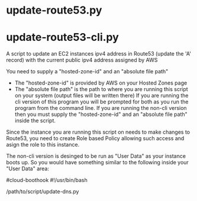 # update-route53.py
# update-route53-cli.py

A script to update an EC2 instances ipv4 address in Route53 (update the 'A' record) with the current public ipv4 address assigned by AWS

You need to supply a "hosted-zone-id" and an "absolute file path"
  - The "hosted-zone-id" is provided by AWS on your Hosted Zones page
  - The "absolute file path" is the path to where you are running this script on your system (output files will be written there)
If you are running the cli version of this program you will be prompted for both as you run the program from the command line.
If you are running the non-cli version then you must supply the "hosted-zone-id" and an "absolute file path" inside the script.

Since the instance you are running this script on needs to make changes to Route53, you need to create Role based Policy allowing such
access and asign the role to this instance.

The non-cli version is desinged to be run as "User Data" as your instance boots up. So you would have something similar to the following
inside your "User Data" area:
  
  #cloud-boothook
  #!/usr/bin/bash

  /path/to/script/update-dns.py
